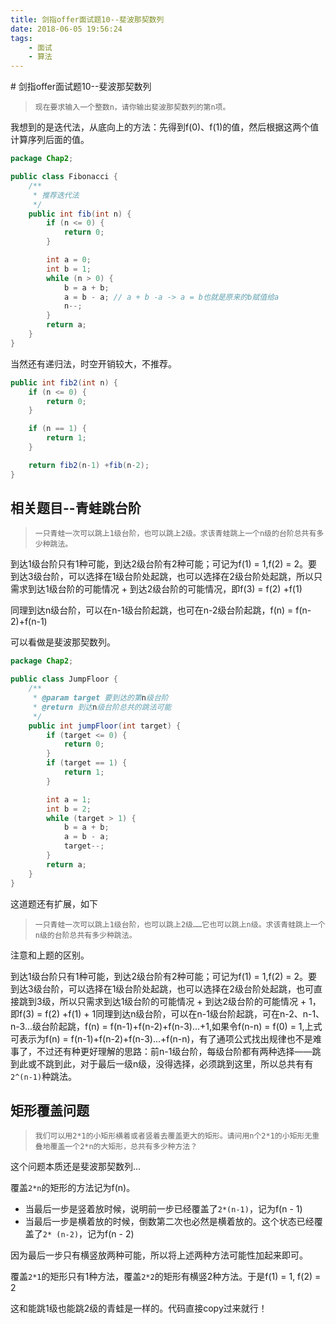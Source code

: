 ```yaml
---
title: 剑指offer面试题10--斐波那契数列
date: 2018-06-05 19:56:24
tags: 
    - 面试
    - 算法
---
```

<meta name="referrer" content="no-referrer" />
# 剑指offer面试题10--斐波那契数列

> ```
> 现在要求输入一个整数n，请你输出斐波那契数列的第n项。
> ```

我想到的是迭代法，从底向上的方法：先得到f(0)、f(1)的值，然后根据这两个值计算序列后面的值。

```java
package Chap2;

public class Fibonacci {
    /**
     * 推荐迭代法
     */
    public int fib(int n) {
        if (n <= 0) {
            return 0;
        }

        int a = 0;
        int b = 1;
        while (n > 0) {
            b = a + b;
            a = b - a; // a + b -a -> a = b也就是原来的b赋值给a
            n--;
        }
        return a;
    }
}

```

当然还有递归法，时空开销较大，不推荐。

```java
public int fib2(int n) {
  	if (n <= 0) {
    	return 0;
  	}

  	if (n == 1) {
    	return 1;
  	}

  	return fib2(n-1) +fib(n-2);
}
```

## 相关题目--青蛙跳台阶

> ```
> 一只青蛙一次可以跳上1级台阶，也可以跳上2级。求该青蛙跳上一个n级的台阶总共有多少种跳法。
> ```

到达1级台阶只有1种可能，到达2级台阶有2种可能；可记为f(1) = 1,f(2) = 2。要到达3级台阶，可以选择在1级台阶处起跳，也可以选择在2级台阶处起跳，所以只需求到达1级台阶的可能情况 + 到达2级台阶的可能情况，即f(3) = f(2) +f(1)

同理到达n级台阶，可以在n-1级台阶起跳，也可在n-2级台阶起跳，f(n) = f(n-2)+f(n-1)

可以看做是斐波那契数列。

```java
package Chap2;

public class JumpFloor {
    /**
     * @param target 要到达的第n级台阶
     * @return 到达n级台阶总共的跳法可能
     */
    public int jumpFloor(int target) {
        if (target <= 0) {
            return 0;
        }
        if (target == 1) {
            return 1;
        }

        int a = 1;
        int b = 2;
        while (target > 1) {
            b = a + b;
            a = b - a;
            target--;
        }
        return a;
    }
}

```

这道题还有扩展，如下

> ```
> 一只青蛙一次可以跳上1级台阶，也可以跳上2级……它也可以跳上n级。求该青蛙跳上一个n级的台阶总共有多少种跳法。
> ```

注意和上题的区别。

到达1级台阶只有1种可能，到达2级台阶有2种可能；可记为f(1) = 1,f(2) = 2。要到达3级台阶，可以选择在1级台阶处起跳，也可以选择在2级台阶处起跳，也可直接跳到3级，所以只需求到达1级台阶的可能情况 + 到达2级台阶的可能情况 + 1，即f(3) = f(2) +f(1) + 1同理到达n级台阶，可以在n-1级台阶起跳，可在n-2、n-1、n-3...级台阶起跳，f(n) = f(n-1)+f(n-2)+f(n-3)...+1,如果令f(n-n) = f(0) = 1,上式可表示为f(n) = f(n-1)+f(n-2)+f(n-3)...+f(n-n)，有了通项公式找出规律也不是难事了，不过还有种更好理解的思路：前n-1级台阶，每级台阶都有两种选择——跳到此或不跳到此，对于最后一级n级，没得选择，必须跳到这里，所以总共有有`2^(n-1)`种跳法。

## 矩形覆盖问题

> ```
> 我们可以用2*1的小矩形横着或者竖着去覆盖更大的矩形。请问用n个2*1的小矩形无重叠地覆盖一个2*n的大矩形，总共有多少种方法？
> ```

这个问题本质还是斐波那契数列...

覆盖`2*n`的矩形的方法记为f(n)。

- 当最后一步是竖着放时候，说明前一步已经覆盖了`2*(n-1)`，记为f(n - 1)
- 当最后一步是横着放的时候，倒数第二次也必然是横着放的。这个状态已经覆盖了`2* (n-2)`，记为f(n - 2)

因为最后一步只有横竖放两种可能，所以将上述两种方法可能性加起来即可。

覆盖`2*1`的矩形只有1种方法，覆盖`2*2`的矩形有横竖2种方法。于是f(1) = 1, f(2) = 2

这和能跳1级也能跳2级的青蛙是一样的。代码直接copy过来就行！
